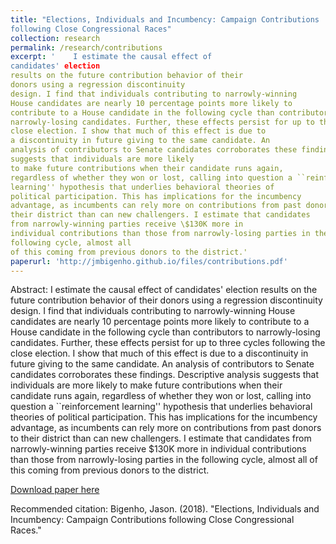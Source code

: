 ```yaml
---
title: "Elections, Individuals and Incumbency: Campaign Contributions
following Close Congressional Races"
collection: research
permalink: /research/contributions
excerpt: '    I estimate the causal effect of
candidates' election
results on the future contribution behavior of their
donors using a regression discontinuity
design. I find that individuals contributing to narrowly-winning
House candidates are nearly 10 percentage points more likely to
contribute to a House candidate in the following cycle than contributors to
narrowly-losing candidates. Further, these effects persist for up to three cycles following the
close election. I show that much of this effect is due to
a discontinuity in future giving to the same candidate. An
analysis of contributors to Senate candidates corroborates these findings. Descriptive analysis
suggests that individuals are more likely
to make future contributions when their candidate runs again,
regardless of whether they won or lost, calling into question a ``reinforcement
learning'' hypothesis that underlies behavioral theories of
political participation. This has implications for the incumbency
advantage, as incumbents can rely more on contributions from past donors to
their district than can new challengers. I estimate that candidates
from narrowly-winning parties receive \$130K more in
individual contributions than those from narrowly-losing parties in the
following cycle, almost all
of this coming from previous donors to the district.'
paperurl: 'http://jmbigenho.github.io/files/contributions.pdf'
---
```

Abstract:     I estimate the causal effect of
candidates' election
results on the future contribution behavior of their
donors using a regression discontinuity
design. I find that individuals contributing to narrowly-winning
House candidates are nearly 10 percentage points more likely to
contribute to a House candidate in the following cycle than contributors to
narrowly-losing candidates. Further, these effects persist for up to three cycles following the
close election. I show that much of this effect is due to
a discontinuity in future giving to the same candidate. An
analysis of contributors to Senate candidates corroborates these findings. Descriptive analysis
suggests that individuals are more likely
to make future contributions when their candidate runs again,
regardless of whether they won or lost, calling into question a ``reinforcement
learning'' hypothesis that underlies behavioral theories of
political participation. This has implications for the incumbency
advantage, as incumbents can rely more on contributions from past donors to
their district than can new challengers. I estimate that candidates
from narrowly-winning parties receive \$130K more in
individual contributions than those from narrowly-losing parties in the
following cycle, almost all
of this coming from previous donors to the district.


[Download paper here](http://jmbigenho.github.io/files/contributions.pdf)

Recommended citation: Bigenho, Jason. (2018). "Elections, Individuals
and Incumbency: Campaign Contributions following Close Congressional Races."

